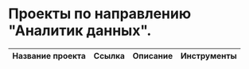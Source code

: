 # Проекты по направлению "Аналитик данных".


| Название проекта | Ссылка | Описание | Инструменты |
|------------------|--------|----------|-------------|

